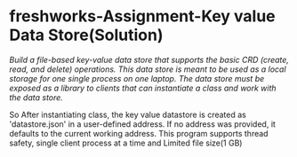 # freshworks-Assignment-Key value Data Store(Solution)
*Build a file-based key-value data store that supports the basic CRD (create, read, and delete) operations. This data store is meant to be used as a local storage for one single process on one laptop. The data store must be exposed as a library to clients that can instantiate a class and work with the data store.*



So After instantiating class, the key value datastore is created as 'datastore.json' in a user-defined address. If no address was provided, it defaults to the current working address. 
This program supports thread safety, single client process at a time and Limited file size(1 GB)
